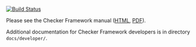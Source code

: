 [![Build Status](https://travis-ci.org/979216944/checker-framework.svg?branch=zhaox29-init-inva)](https://travis-ci.org/979216944/checker-framework)

Please see the Checker Framework manual ([HTML](https://checkerframework.org/manual/), [PDF](https://checkerframework.org/manual/checker-framework-manual.pdf)).

Additional documentation for Checker Framework developers
is in directory `docs/developer/`.
